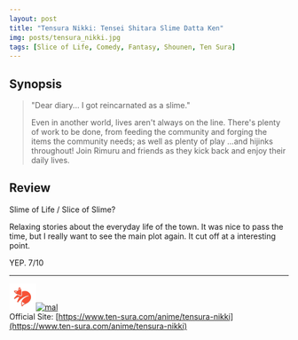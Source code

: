 ```yaml
---
layout: post
title: "Tensura Nikki: Tensei Shitara Slime Datta Ken"
img: posts/tensura_nikki.jpg 
tags: [Slice of Life, Comedy, Fantasy, Shounen, Ten Sura]
---
```


## Synopsis
>"Dear diary... I got reincarnated as a slime."
>
>Even in another world, lives aren't always on the line. There's plenty of work to be done, from feeding the community and forging the items the community needs; as well as plenty of play ...and hijinks throughout! Join Rimuru and friends as they kick back and enjoy their daily lives.

## Review
Slime of Life / Slice of Slime?

Relaxing stories about the everyday life of the town. It was nice to pass the time, but I really want to see the main plot again. It cut off at a interesting point.
   
YEP. 7/10

---

[![kitsu](..\assets\img\kitsu.png)](https://kitsu.io/anime/tensura-nikki-tensei-shitara-slime-datta-ken)[![mal](..\assets\img\mal.ico)](https://myanimelist.net/anime/41488/Tensura_Nikki__Tensei_shitara_Slime_Datta_Ken)  
Official Site: [https://www.ten-sura.com/anime/tensura-nikki](https://www.ten-sura.com/anime/tensura-nikki)  